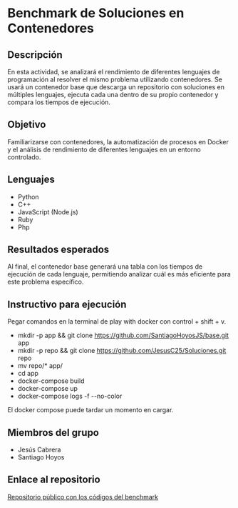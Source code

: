 # Benchmark de Soluciones en Contenedores

## Descripción

En esta actividad, se analizará el rendimiento de diferentes lenguajes de programación al resolver el mismo problema utilizando contenedores. Se usará un contenedor base que descarga un repositorio con soluciones en múltiples lenguajes, ejecuta cada una dentro de su propio contenedor y compara los tiempos de ejecución.

## Objetivo

Familiarizarse con contenedores, la automatización de procesos en Docker y el análisis de rendimiento de diferentes lenguajes en un entorno controlado.


## Lenguajes
- Python
- C++
- JavaScript (Node.js)
- Ruby
- Php

## Resultados esperados
Al final, el contenedor base generará una tabla con los tiempos de ejecución de cada lenguaje, permitiendo analizar cuál es más eficiente para este problema específico.

## Instructivo para ejecución

Pegar comandos en la terminal de play with docker con control + shift + v.

- mkdir -p app && git clone https://github.com/SantiagoHoyosJS/base.git app
- mkdir -p repo && git clone https://github.com/JesusC25/Soluciones.git repo
- mv repo/* app/
- cd app
- docker-compose build
- docker-compose up 
- docker-compose logs -f --no-color

El docker compose puede tardar un momento en cargar.

## Miembros del grupo
- Jesús Cabrera
- Santiago Hoyos

## Enlace al repositorio
[Repositorio público con los códigos del benchmark](https://github.com/JesusC25/Soluciones.git)